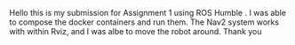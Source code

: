 Hello this is my submission for Assignment 1 using ROS Humble . I was able to compose the docker containers and run them. The Nav2 system works with within Rviz, and I was albe to move the robot around. Thank you 
